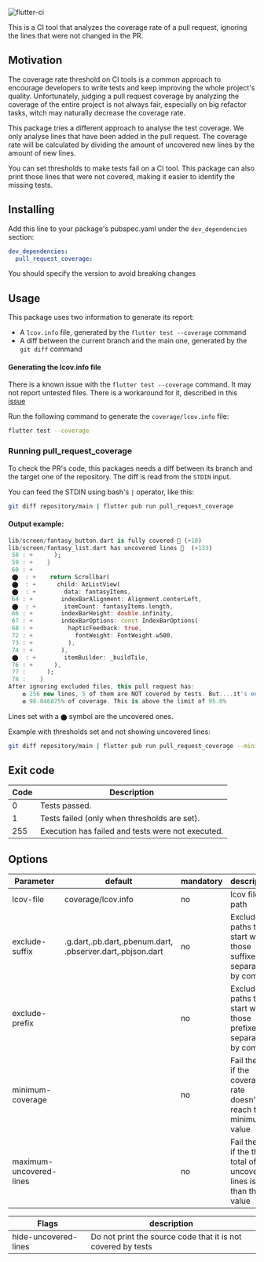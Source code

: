 ![flutter-ci](https://github.com/talesbarreto/pull_request_coverage/actions/workflows/flutter-ci.yml/badge.svg)

This is a CI tool that analyzes the coverage rate of a pull request, ignoring the lines that were not changed in the PR.

## Motivation

The coverage rate threshold on CI tools is a common approach to encourage developers to write tests and keep improving the whole project's quality. Unfortunately, judging a pull request coverage by analyzing the coverage of the entire project is not always fair, especially on big refactor tasks, witch may naturally decrease the coverage rate.

This package tries a different approach to analyse the test coverage. We only analyse lines that have been added in the pull request. The coverage rate will be calculated by dividing the amount of uncovered new lines by the amount of new lines.

You can set thresholds to make tests fail on a CI tool. This package can also print those lines that were not covered, making it easier to identify the missing tests.

## Installing
Add this line to your package's pubspec.yaml under the `dev_dependencies` section:

```yaml
dev_dependencies:
  pull_request_coverage:
```

You should specify the version to avoid breaking changes


## Usage

This package uses two information to generate its report:
 - A `lcov.info` file, generated by the `flutter test --coverage` command
 - A diff between the current branch and the main one, generated by the `git diff` command

#### Generating the lcov.info file
There is a known issue with the `flutter test --coverage` command. It may not report untested files. There is a workaround for it, described in this [issue](https://github.com/flutter/flutter/issues/27997#issuecomment-1144247839)

Run the following command to generate the `coverage/lcov.info` file:
```bash
flutter test --coverage
```

### Running pull_request_coverage
To check the PR's code, this packages needs a diff between its branch and the target one of the repository. The diff is read from the `STDIN` input. 

You can feed the STDIN using bash's `|` operator, like this:
```bash
git diff repository/main | flutter pub run pull_request_coverage
```

#### Output example:
```dart
lib/screen/fantasy_button.dart is fully covered 🎉 (+10)
lib/screen/fantasy_list.dart has uncovered lines 👀  (+133)
 58 : +      );
 59 : +    }
 60 : +
 ⬤  : +    return Scrollbar(
 ⬤  : +      child: AzListView(
 ⬤  : +        data: fantasyItems,
 64 : +        indexBarAlignment: Alignment.centerLeft,
 ⬤  : +        itemCount: fantasyItems.length,
 66 : +        indexBarHeight: double.infinity,
 67 : +        indexBarOptions: const IndexBarOptions(
 68 : +          hapticFeedback: true,
 72 : +            fontWeight: FontWeight.w500,
 73 : +          ),
 74 : +        ),
 ⬤  : +        itemBuilder: _buildTile,
 76 : +      ),
 77 :      );
 78 :    }
After ignoring excluded files, this pull request has:
    ✪ 256 new lines, 5 of them are NOT covered by tests. But....it's enough to pass the test 😉
    ✪ 98.046875% of coverage. This is above the limit of 95.0%
```
Lines set with a `⬤` symbol are the uncovered ones.

Example with thresholds set and not showing uncovered lines:
```bash
git diff repository/main | flutter pub run pull_request_coverage --minimum-coverage 95 --maximum-uncovered-lines 5 --hide-uncovered-lines
```


## Exit code

| Code | Description                                      |
|------|--------------------------------------------------|
| 0    | Tests passed.                                    |
| 1    | Tests failed (only when thresholds are set).     |
| 255  | Execution has failed and tests were not executed.|

## Options

| Parameter               | default                                                        | mandatory | description                                                               |
|-------------------------|----------------------------------------------------------------|-----------|---------------------------------------------------------------------------|
| lcov-file               | coverage/lcov.info                                             | no        | lcov file path                                                            |
| exclude-suffix          | .g.dart,.pb.dart,.pbenum.dart,<br/>.pbserver.dart,.pbjson.dart | no        | Exclude all paths that start with those suffixes, separated by commas     |
| exclude-prefix          |                                                                | no        | Exclude all paths that start with those prefixes, separated by commas     |
| minimum-coverage        |                                                                | no        | Fail the test if the coverage rate doesn't reach this minimum value       |
| maximum-uncovered-lines |                                                                | no        | Fail the test if the the total of uncovered lines is less than this value |

| Flags                | description                                                  |
|----------------------|--------------------------------------------------------------|
| hide-uncovered-lines | Do not print the source code that it is not covered by tests |
